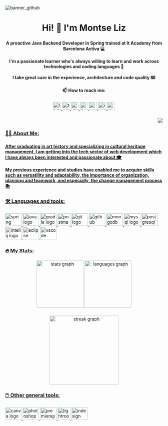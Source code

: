 
![banner_github](https://user-images.githubusercontent.com/118254693/229959669-e6d49961-7756-4521-8d90-c00793d0d6e8.png)

###

<h1 align="center">Hi! 👋 I'm Montse Liz</h1>

###

<h4 align="center">A proactive Java Backend Developer in Spring trained at It Academy from Barcelona Activa 💻<br><br>I'm a passionate learner who's always willing to learn and work across technologies and coding languages 📖 <br><br>I take great care in the experience, architecture and code quality ⌨️ <br><br>📫 How to reach me:</h4>

###

<div align="center">
  <a href="https://www.linkedin.com/in/montseliz/" target="_blank">
  <img src="https://img.shields.io/static/v1?message=LinkedIn&logo=linkedin&label=&color=0077B5&logoColor=white&labelColor=&style=for-the-badge" height="25" alt="linkedin logo"  />
  <a href="https://twitter.com/montse_liz" target="_blank">
  <img src="https://img.shields.io/static/v1?message=Twitter&logo=twitter&label=&color=1DA1F2&logoColor=white&labelColor=&style=for-the-badge" height="25" alt="twitter logo"  />
  <a href="https://discord.com/users/1015400233573818449" target="_blank">
  <img src="https://img.shields.io/static/v1?message=Discord&logo=discord&label=&color=7289DA&logoColor=white&labelColor=&style=for-the-badge" height="25" alt="discord logo"  />
  <a href="https://www.hackerrank.com/montse_liz" target="_blank">
  <img src="https://img.shields.io/static/v1?message=HackerRank&logo=hackerrank&label=&color=2EC866&logoColor=white&labelColor=&style=for-the-badge" height="25" alt="hackerrank logo"  />
  <a href="https://montse.liz92@gmail.com" target="_blank">
  <img src="https://img.shields.io/static/v1?message=Gmail&logo=gmail&label=&color=D14836&logoColor=white&labelColor=&style=for-the-badge" height="25" alt="gmail logo"  />
  <a href="https://www.instagram.com/montse_liz/" target="_blank">
  <img src="https://img.shields.io/static/v1?message=Instagram&logo=instagram&label=&color=E4405F&logoColor=white&labelColor=&style=for-the-badge" height="25" alt="instagram logo"  />
  <a href="https://stackoverflow.com/users/21574451/montse-liz" target="_blank">
  <img src="https://img.shields.io/static/v1?message=Stackoverflow&logo=stackoverflow&label=&color=FE7A16&logoColor=white&labelColor=&style=for-the-badge" height="25" alt="stackoverflow logo"  />
</div>

###

<div align="right">
  <img src="https://visitor-badge.laobi.icu/badge?page_id=montseliz.montseliz&"  />
</div>

###

<h3 align="left">👩‍💻  About Me:</h3>

###

<h4 align="left">After graduating in art history and specializing in cultural heritage management, I am getting into the tech sector of web development which I have always been interested and passionate about 🎓<br><br>My previous experience and studies have enabled me to acquire skills such as versatility and adaptability, the importance of organization, planning and teamwork, and especially, the change management process 📚</h4>

###

<h3 align="left">🛠 Languages and tools:</h3>

###

<div align="left">
     <a href="https://spring.io/" target="_blank">
  <img src="https://cdn.jsdelivr.net/gh/devicons/devicon/icons/spring/spring-original.svg" height="40" width="52" alt="spring logo"  />
     <a href="https://www.java.com/" target="_blank">
  <img src="https://cdn.jsdelivr.net/gh/devicons/devicon/icons/java/java-original.svg" height="40" width="52" alt="java logo"  />
     <a href="https://gradle.org/" target="_blank">  
  <img src="https://cdn.jsdelivr.net/gh/devicons/devicon/icons/gradle/gradle-plain.svg" height="40" width="52" alt="gradle logo"  />
     <a href="https://postman.com" target="_blank"> 
  <img src="https://www.vectorlogo.zone/logos/getpostman/getpostman-icon.svg" height="40" width="40" alt="postman"  />
     <a href="https://git-scm.com/" target="_blank">  
  <img src="https://cdn.jsdelivr.net/gh/devicons/devicon/icons/git/git-original.svg" height="40" width="52" alt="git logo"  />
     <a href="https://github.com/" target="_blank">
  <img src="https://cdn.jsdelivr.net/gh/devicons/devicon/icons/github/github-original.svg" height="40" width="52" alt="github logo"  />
     <a href="https://www.mongodb.com/" target="_blank">
  <img src="https://cdn.jsdelivr.net/gh/devicons/devicon/icons/mongodb/mongodb-original.svg" height="40" width="52" alt="mongodb logo"  />
     <a href="https://www.mysql.com/" target="_blank">
  <img src="https://cdn.jsdelivr.net/gh/devicons/devicon/icons/mysql/mysql-original.svg" height="40" width="52" alt="mysql logo"  />
    <a href="https://www.postgresql.org/" target="_blank">
  <img src="https://cdn.jsdelivr.net/gh/devicons/devicon/icons/postgresql/postgresql-original.svg" height="40" width="52" alt="postgresql logo"  />
    <a href="https://www.jetbrains.com/idea/" target="_blank">  
  <img src="https://upload.wikimedia.org/wikipedia/commons/9/9c/IntelliJ_IDEA_Icon.svg" height="40" width="52" alt="intellij logo"  />
    <a href="https://eclipseide.org/" target="_blank">   
  <img src="https://upload.wikimedia.org/wikipedia/commons/d/d0/Eclipse-Luna-Logo.svg" height="40" width="52" alt="eclipse logo"  />
    <a href="https://code.visualstudio.com/" target="_blank">     
  <img src="https://cdn.jsdelivr.net/gh/devicons/devicon/icons/vscode/vscode-original.svg" height="40" width="52" alt="vscode logo"  />
</div>

###

<h3 align="left">🔥   My Stats:</h3>

###

<div align="center">
  <img src="https://github-readme-stats.vercel.app/api?username=montseliz&hide_title=false&hide_rank=false&show_icons=true&include_all_commits=true&count_private=true&disable_animations=false&theme=dracula&locale=en&hide_border=false&order=1" height="150" alt="stats graph"  />
  <img src="https://github-readme-stats.vercel.app/api/top-langs?username=montseliz&locale=en&hide_title=false&layout=compact&card_width=320&langs_count=5&theme=dracula&hide_border=false&order=2" height="150" alt="languages graph"  />
</div>

###

<div align="center">
  <img src="https://streak-stats.demolab.com?user=montseliz&locale=en&mode=daily&theme=dark&hide_border=false&border_radius=5&order=3" height="220" alt="streak graph"  />
</div>

###

<h3 align="left">🖱️  Other general tools:</h3>

###

<div align="left">
    <a href="https://www.canva.com/es_es/" target="_blank">
  <img src="https://cdn.jsdelivr.net/gh/devicons/devicon/icons/canva/canva-original.svg" height="40" width="52" alt="canva logo"  />
    <a href="https://www.adobe.com/in/products/photoshop.html" target="_blank">
  <img src="https://cdn.jsdelivr.net/gh/devicons/devicon/icons/photoshop/photoshop-plain.svg" height="40" width="52" alt="photoshop logo"  />
    <a href="https://www.adobe.com/in/products/premiere.html" target="_blank">
  <img src="https://cdn.jsdelivr.net/gh/devicons/devicon/icons/premierepro/premierepro-plain.svg" height="40" width="52" alt="premierepro logo"  />
    <a href="https://www.adobe.com/products/photoshop-lightroom.html" target="_blank">
  <img src="https://profilinator.rishav.dev/skills-assets/lightroom.png" height="40" alt="lightroom logo"  />
    <a href="https://www.adobe.com/in/products/indesign.html" target="_blank">
  <img src="https://profilinator.rishav.dev/skills-assets/adobeindesign.svg" height="40" width="52" alt="indesign logo"  />

</div>

###
